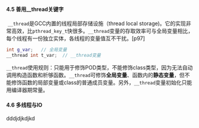 #### 4.5 善用\_\_thread关键字

​    `__thread`是GCC内置的线程局部存储设施（thread local storage\)。它的实现非常高效，比`pthread_key_t`快很多。`__thread`变量的存取效率可与全局变量相比，每个线程有一份独立实体，各线程的变量值互不干扰。\[p97\]

```c++
int g_var;   // 全局变量
__thread int t_var;  // __thread变量
```

​    `__thread`使用规则：只能用于修饰POD类型，不能修饰class类型，因为无法自动调用构造函数和析够函数。`__thread`可修饰**全局变量**、函数内的**静态变量**，但不能修饰函数的局部变量或class的普通成员变量。另外，`__thread`变量初始化只能用编译器期常量。

#### 4.6 多线程与IO

dddjdjkdjkd

